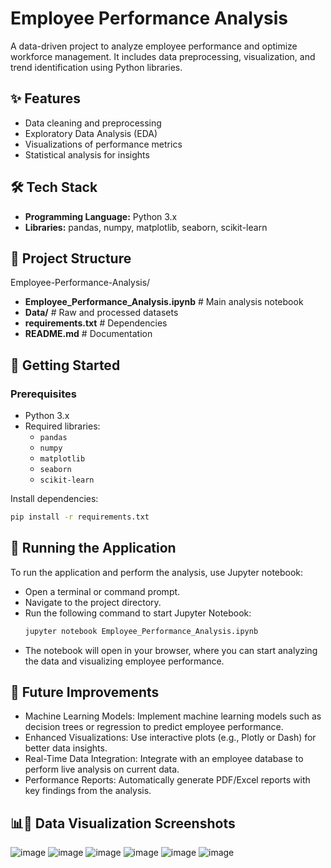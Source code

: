 # Employee Performance Analysis

A data-driven project to analyze employee performance and optimize workforce management. It includes data preprocessing, visualization, and trend identification using Python libraries.

## ✨ Features
- Data cleaning and preprocessing
- Exploratory Data Analysis (EDA)
- Visualizations of performance metrics
- Statistical analysis for insights

## 🛠️ Tech Stack
- **Programming Language:** Python 3.x
- **Libraries:** pandas, numpy, matplotlib, seaborn, scikit-learn

## 📂 Project Structure
Employee-Performance-Analysis/
- **Employee_Performance_Analysis.ipynb**  # Main analysis notebook
- **Data/**  # Raw and processed datasets
- **requirements.txt**  # Dependencies
- **README.md**  # Documentation

## 🚀 Getting Started

### Prerequisites
- Python 3.x
- Required libraries:
  - `pandas`
  - `numpy`
  - `matplotlib`
  - `seaborn`
  - `scikit-learn`

Install dependencies:
```bash
pip install -r requirements.txt
```

## 🚀 Running the Application
To run the application and perform the analysis, use Jupyter notebook:
- Open a terminal or command prompt.
- Navigate to the project directory.
- Run the following command to start Jupyter Notebook:
  ```bash
  jupyter notebook Employee_Performance_Analysis.ipynb
  ```
- The notebook will open in your browser, where you can start analyzing the data and visualizing employee performance.

## 🧩 Future Improvements
- Machine Learning Models: Implement machine learning models such as decision trees or regression to predict employee performance.
- Enhanced Visualizations: Use interactive plots (e.g., Plotly or Dash) for better data insights.
- Real-Time Data Integration: Integrate with an employee database to perform live analysis on current data.
- Performance Reports: Automatically generate PDF/Excel reports with key findings from the analysis.

## 📊📸 Data Visualization Screenshots
![image](https://github.com/user-attachments/assets/00a7d061-ed4a-414e-9a8b-a26b0e48883a)
![image](https://github.com/user-attachments/assets/a976b855-99be-42ce-a098-33233a518e0c)
![image](https://github.com/user-attachments/assets/d278a98b-4d09-457b-a24c-a23a96bc3ba6)
![image](https://github.com/user-attachments/assets/e8b52d3d-9bbe-4037-ac65-39e59454135e)
![image](https://github.com/user-attachments/assets/7adbbe18-7645-438b-8c4b-6f79e89cb841)
![image](https://github.com/user-attachments/assets/da9d8911-ff79-4a1d-b731-1aeceac391d6)
